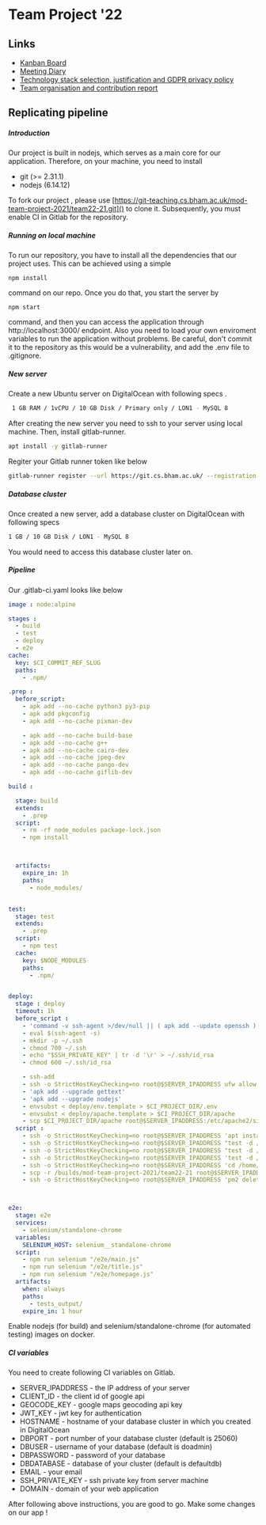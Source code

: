 # Team Project '22

## Links

- [Kanban Board](https://trello.com/invite/)
- [Meeting Diary](https://bham-my.sharepoint.com/personal/lrw080_student_bham_ac_uk/_layouts/15/doc.aspx?sourcedoc={78600b20-63de-4488-933a-1986afef655b}&action=edit)
- [Technology stack selection, justification and GDPR privacy policy](https://bham-my.sharepoint.com/personal/lrw080_student_bham_ac_uk/_layouts/15/guestaccess.aspx?share=EUFyEMWo7mxHiENxH8I2QV4Bn71bFM9QDCSdQsxNo7TEYA&email=LRW080%40student.bham.ac.uk&e=jgWO1g)
- [Team organisation and contribution report](https://bham-my.sharepoint.com/personal/lrw080_student_bham_ac_uk/_layouts/15/guestaccess.aspx?guestaccesstoken=IkcuglyMxhrYZjfruIgRQbP%2FdVdVWHK9b%2BC3o%2B7Mue0%3D&docid=2_1ab22f11bd482451fb4a95ec3d079496d&rev=1&e=Lwor02)

## Replicating pipeline

##### Introduction

Our project is built in nodejs, which serves as a main core for our application. Therefore, on your machine, you need to install

* git (>= 2.31.1)
* nodejs  (6.14.12)

To fork our project , please use [https://git-teaching.cs.bham.ac.uk/mod-team-project-2021/team22-21.git]() to clone it. Subsequently, you must enable CI in Gitlab for the repository.

##### Running on local machine

To run our repository, you have to install all the dependencies that our project uses. This can be achieved using a simple

```
npm install
```

command on our repo. Once you do that, you start the server by

```
npm start
```

command, and then you can access the application through http://localhost:3000/ endpoint. Also you need to load your own enviroment variables to run the application without problems. Be careful, don't commit it to the repository as this would be a vulnerability, and add the .env file to .gitignore.

##### New server

Create a new Ubuntu server on DigitalOcean with following specs .

```bash
 1 GB RAM / 1vCPU / 10 GB Disk / Primary only / LON1 - MySQL 8
```

After creating the new server you need to ssh to your server using local machine. Then, install gitlab-runner.

```bash
apt install -y gitlab-runner
```

Regiter your Gitlab runner token like below

```bash
gitlab-runner register --url https://git.cs.bham.ac.uk/ --registration-token $REGISTRATION_TOKEN
```

##### Database cluster

Once created a new server, add a database cluster on DigitalOcean with following specs

```bash
1 GB / 10 GB Disk / LON1 - MySQL 8
```

You would need to access this database cluster later on.

##### Pipeline

Our .gitlab-ci.yaml looks like below

```yaml
image : node:alpine

stages :
  - build
  - test
  - deploy
  - e2e
cache:
  key: $CI_COMMIT_REF_SLUG
  paths:
    - .npm/

.prep :
  before_script:
    - apk add --no-cache python3 py3-pip
    - apk add pkgconfig
    - apk add --no-cache pixman-dev

    - apk add --no-cache build-base 
    - apk add --no-cache g++ 
    - apk add --no-cache cairo-dev 
    - apk add --no-cache jpeg-dev 
    - apk add --no-cache pango-dev 
    - apk add --no-cache giflib-dev

build :

  stage: build 
  extends: 
    - .prep
  script:
    - rm -rf node_modules package-lock.json
    - npm install



  artifacts:
    expire_in: 1h
    paths:
      - node_modules/


test:
  stage: test
  extends: 
    - .prep
  script: 
    - npm test
  cache:
    key: $NODE_MODULES
    paths: 
      - .npm/


deploy:
  stage : deploy
  timeout: 1h
  before_script :
    - 'command -v ssh-agent >/dev/null || ( apk add --update openssh )'
    - eval $(ssh-agent -s)
    - mkdir -p ~/.ssh
    - chmod 700 ~/.ssh
    - echo "$SSH_PRIVATE_KEY" | tr -d '\r' > ~/.ssh/id_rsa
    - chmod 600 ~/.ssh/id_rsa

    - ssh-add
    - ssh -o StrictHostKeyChecking=no root@$SERVER_IPADDRESS ufw allow 3000
    - 'apk add --upgrade gettext'
    - 'apk add --upgrade nodejs'
    - envsubst < deploy/env.template > $CI_PROJECT_DIR/.env
    - envsubst < deploy/apache.template > $CI_PROJECT_DIR/apache
    - scp $CI_PROJECT_DIR/apache root@$SERVER_IPADDRESS:/etc/apache2/sites-available/
  script :
    - ssh -o StrictHostKeyChecking=no root@$SERVER_IPADDRESS 'apt install nodejs;'
    - ssh -o StrictHostKeyChecking=no root@$SERVER_IPADDRESS "test -d /etc/apache2 || (apt update && apt install -y apache2 && systemctl restart apache2 && ufw allow 'Apache Full')"
    - ssh -o StrictHostKeyChecking=no root@$SERVER_IPADDRESS "test -d /etc/letsencrypt/live/$DOMAIN || ( apt update && apt install -y python3-certbot-apache && certbot --apache -d $DOMAIN -d www.$DOMAIN --non-interactive --agree-tos -m $EMAIL && rm -f /etc/apache2/sites-enabled/* && ln -s /etc/apache2/sites-available/$CI_PROJECT_DIR /etc/apache2/sites-enabled/$CI_PROJECT_DIR && systemctl restart apache2 && ufw allow 'Apache Full' && chmod +x+r -R /root/ )"
    - ssh -o StrictHostKeyChecking=no root@$SERVER_IPADDRESS 'test -d /home/project || mkdir /home/project;'
    - ssh -o StrictHostKeyChecking=no root@$SERVER_IPADDRESS 'cd /home/project; rm -r team22-21;'
    - scp -r /builds/mod-team-project-2021/team22-21 root@$SERVER_IPADDRESS:/home/project
    - ssh -o StrictHostKeyChecking=no root@$SERVER_IPADDRESS 'pm2 delete all;cd /home/project/team22-21;rm -r node_modules;npm install;pm2 start npm -- start;docker rm $(docker ps -a -q) || true;'



e2e:
  stage: e2e
  services:
    - selenium/standalone-chrome
  variables:
    SELENIUM_HOST: selenium__standalone-chrome
  script:
    - npm run selenium "/e2e/main.js"
    - npm run selenium "/e2e/title.js"
    - npm run selenium "/e2e/homepage.js"
  artifacts:
    when: always
    paths:
      - tests_output/
    expire_in: 1 hour

```

Enable nodejs (for build) and selenium/standalone-chrome (for automated testing) images on docker.

##### CI variables

You need to create following CI variables on Gitlab.

* SERVER_IPADDRESS - the IP address of your server
* CLIENT_ID - the client id of google api
* GEOCODE_KEY - google maps geocoding api key
* JWT_KEY - jwt key for authentication
* HOSTNAME - hostname of your database cluster in which you created in DigitalOcean
* DBPORT - port number of your database cluster (default is 25060)
* DBUSER - username of your database (default is doadmin)
* DBPASSWORD - password of your database
* DBDATABASE - database of your cluster (default is defaultdb)
* EMAIL - your email
* SSH_PRIVATE_KEY - ssh private key from server machine
* DOMAIN - domain of your web application

After following above instructions, you are good to go. Make some changes on our app !
